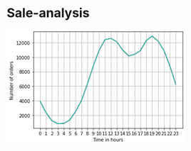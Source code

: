 # Sale-analysis
![](https://github.com/bhanu479/Sale-analysis/blob/testbulid/SalesAnalysis/oderperhour.png)